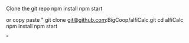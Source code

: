 Clone the git repo
npm install 
npm start 

or copy paste "
git clone git@github.com:BigCoop/alfiCalc.git 
cd alfiCalc
npm install
npm start

"
